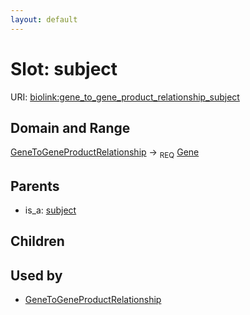 ```yaml
---
layout: default
---
```



# Slot: subject




URI: [biolink:gene_to_gene_product_relationship_subject](https://w3id.org/biolink/vocab/gene_to_gene_product_relationship_subject)

## Domain and Range

[GeneToGeneProductRelationship](GeneToGeneProductRelationship.md) ->  <sub>REQ</sub> [Gene](Gene.md)

## Parents

 *  is_a: [subject](sequence_feature_relationship_subject.md)

## Children


## Used by

 * [GeneToGeneProductRelationship](GeneToGeneProductRelationship.md)
